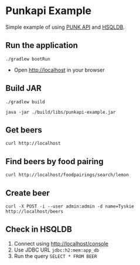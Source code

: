 # Punkapi Example

Simple example of using [PUNK API](https://punkapi.com) and [HSQLDB](http://hsqldb.org).

## Run the application

```
./gradlew bootRun
```

+ Open [http://localhost](http://localhost) in your browser

## Build JAR

```
./gradlew build
```

```
java -jar ./build/libs/punkapi-example.jar
```

## Get beers

```
curl http://localhost
```

## Find beers by food pairing

```
curl http://localhost/foodpairings/search/lemon
```

## Create beer

```
curl -X POST -i --user admin:admin -d name=Tyskie http://localhost/beers
```

## Check in HSQLDB

1. Connect using [http://localhost/console](http://localhost/console)
2. Use JDBC URL `jdbc:h2:mem:app_db`
3. Run the query `SELECT * FROM BEER`